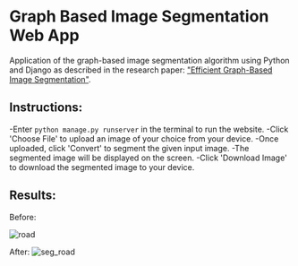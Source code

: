 # Graph Based Image Segmentation Web App
Application of the graph-based image segmentation algorithm using Python and Django as described in the research paper: ["Efficient Graph-Based Image Segmentation"](https://cs.brown.edu/people/pfelzens/papers/seg-ijcv.pdf).  
## Instructions:
-Enter `python manage.py runserver` in the terminal to run the website.
-Click 'Choose File' to upload an image of your choice from your device.
-Once uploaded, click 'Convert' to segment the given input image.
-The segmented image will be displayed on the screen.
-Click 'Download Image' to download the segmented image to your device.
## Results:
Before:

![road](https://github.com/Viyer533/graph-image-segmentation/assets/92812168/509a14e2-116f-47e2-9020-29c05fc19134)

After:
![seg_road](https://github.com/Viyer533/graph-image-segmentation/assets/92812168/59166c9f-6294-47fe-8c62-722522b0807a)
